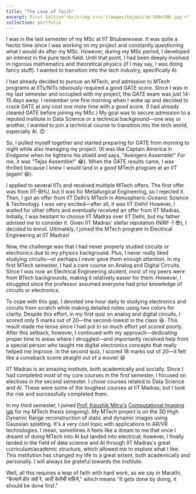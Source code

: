 ```yaml
---
title: "The Leap of faith"
excerpt: First Edition"<br/><img src='/images/tejasiitm-500x300.jpg'>"
collection: portfolio
---
```


I was in the last semester of my MSc at IIT Bhubaneswar. It was quite a hectic time since I was working on my project and constantly questioning what I would do after my MSc. However, during my MSc period, I developed an interest in the pure tech field. Until that point, I had been deeply involved in rigorous mathematics and theoretical physics (if I may say, I was doing fancy stuff). I wanted to transition into the tech industry, specifically AI.

I had already decided to pursue an MTech, and admission to MTech programs at IITs/NITs obviously required a good GATE score. Since I was in my last semester and occupied with my project, the GATE exam was just 14-15 days away. I remember one fine morning when I woke up and decided to crack GATE at any cost one more time with a good score. (I had already cleared GATE before joining my MSc.) My goal was to secure admission to a reputed institute in Data Science or a technical background—one way or another, I wanted to join a technical course to transition into the tech world, especially AI. 😊

So, I pulled myself together and started preparing for GATE from morning to night while also managing my project. (It was like Captain America in *Endgame* when he tightens his shield and says, "Avengers Assemble!" For me, it was "Tejas Assemble!" 😂). When the GATE results came, I was thrilled because I knew I would land in a good MTech program at an IIT (again! 😆).

I applied to several IITs and received multiple MTech offers. The first offer was from IIT-BHU, but it was for Metallurgical Engineering, so I rejected it. Then, I got an offer from IIT Delhi’s MTech in Atmospheric-Oceanic Science & Technology. I was very excited—after all, it was IIT Delhi! However, I waited for other offers and eventually received an offer from IIT Madras. Initially, I was hesitant to choose IIT Madras over IIT Delhi, but my father advised me to consider it. Given IIT Madras' stellar reputation (NIRF-1 😎), I decided to enroll. Ultimately, I joined the MTech program in Electrical Engineering at IIT Madras!

Now, the challenge was that I had never properly studied circuits or electronics due to my physics background. Plus, I never really liked studying circuits—or perhaps I never gave them enough attention. In my first MTech semester, I had a core course on Analog and Digital Circuits. Since I was now an Electrical Engineering student, most of my peers were from BTech backgrounds, making it relatively easier for them. However, I struggled since the professor assumed everyone had prior knowledge of circuits or electronics.

To cope with this gap, I devoted one hour daily to studying electronics and circuits from scratch while making detailed notes using two colors for clarity. Despite this effort, in my first quiz on analog and digital circuits, I scored only 5 marks out of 20—the second-lowest in the class 😆. This result made me tense since I had put in so much effort yet scored poorly. After this setback, however, I continued with my approach—dedicating proper time to areas where I struggled—and importantly received help from a special person who taught me digital electronics concepts that really helped me improve. In the second quiz, I scored 18 marks out of 20—it felt like a comeback scene straight out of a movie! 😆

IIT Madras is an amazing institute, both academically and socially. Since I had completed most of my core courses in the first semester, I focused on electives in the second semester. I chose courses related to Data Science and AI. These were some of the toughest courses at IIT Madras, but I took the risk and successfully completed them.

In my third semester, I joined [Prof. Kaushik Mitra's](https://www.ee.iitm.ac.in/kmitra/) [Computational Imaging lab](https://www.ee.iitm.ac.in/comp_photolab/) for my MTech thesis (ongoing). My MTech project is on the 3D High Dynamic Range reconstruction of static and dynamic images using Gaussian splatting. It's a very cool topic with applications to AR/VR technologies. I mean, sometimes it feels like a dream to me that once I dreamt of doing MTech into AI but landed into electrical; however, I finally landed in the field of data science and AI through IIT Madras's great curriculum/academic structure, which allowed me to explore what I like. This institution has changed my life to a great extent, both academically and personally. I will always be grateful towards the institute.

Well, all this requires a leap of faith with hard work, as we say in Marathi, "केल्याने होत आहे रे, आधी केलेची पाहिजे," which means "It gets done by doing, it should be done first."

